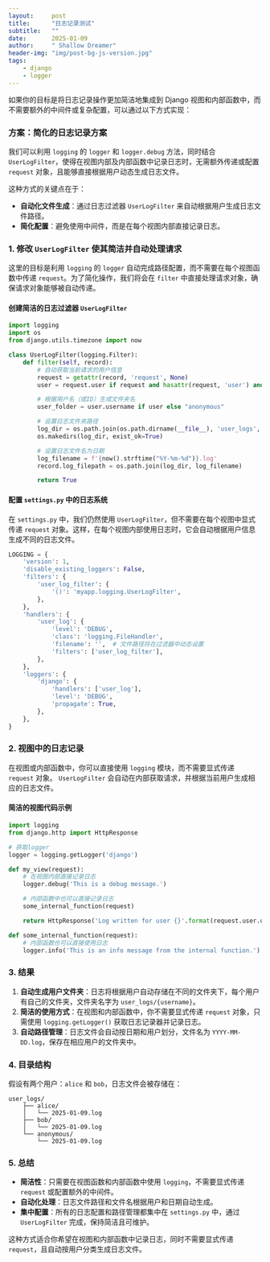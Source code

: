 ```yaml
---
layout:     post
title:      "日志记录测试"
subtitle:   ""
date:       2025-01-09
author:     " Shallow Dreamer"
header-img: "img/post-bg-js-version.jpg"
tags:
    - django
    - logger
---
```


如果你的目标是将日志记录操作更加简洁地集成到 Django 视图和内部函数中，而不需要额外的中间件或复杂配置，可以通过以下方式实现：

### 方案：简化的日志记录方案

我们可以利用 `logging` 的 `logger` 和 `logger.debug` 方法，同时结合 `UserLogFilter`，使得在视图内部及内部函数中记录日志时，无需额外传递或配置 `request` 对象，且能够直接根据用户动态生成日志文件。

这种方式的关键点在于：

- **自动化文件生成**：通过日志过滤器 `UserLogFilter` 来自动根据用户生成日志文件路径。
- **简化配置**：避免使用中间件，而是在每个视图内部直接记录日志。

### 1. 修改 `UserLogFilter` 使其简洁并自动处理请求

这里的目标是利用 `logging` 的 `logger` 自动完成路径配置，而不需要在每个视图函数中传递 `request`。为了简化操作，我们将会在 `filter` 中直接处理请求对象，确保请求对象能够被自动传递。

#### 创建简洁的日志过滤器 `UserLogFilter`

```python
import logging
import os
from django.utils.timezone import now

class UserLogFilter(logging.Filter):
    def filter(self, record):
        # 自动获取当前请求的用户信息
        request = getattr(record, 'request', None)
        user = request.user if request and hasattr(request, 'user') and request.user.is_authenticated else None

        # 根据用户名（或ID）生成文件夹名
        user_folder = user.username if user else "anonymous"

        # 设置日志文件夹路径
        log_dir = os.path.join(os.path.dirname(__file__), 'user_logs', user_folder)
        os.makedirs(log_dir, exist_ok=True)

        # 设置日志文件名为日期
        log_filename = f'{now().strftime("%Y-%m-%d")}.log'
        record.log_filepath = os.path.join(log_dir, log_filename)

        return True
```

#### 配置 `settings.py` 中的日志系统

在 `settings.py` 中，我们仍然使用 `UserLogFilter`，但不需要在每个视图中显式传递 `request` 对象。这样，在每个视图内部使用日志时，它会自动根据用户信息生成不同的日志文件。

```python
LOGGING = {
    'version': 1,
    'disable_existing_loggers': False,
    'filters': {
        'user_log_filter': {
            '()': 'myapp.logging.UserLogFilter',
        },
    },
    'handlers': {
        'user_log': {
            'level': 'DEBUG',
            'class': 'logging.FileHandler',
            'filename': '',  # 文件路径将在过滤器中动态设置
            'filters': ['user_log_filter'],
        },
    },
    'loggers': {
        'django': {
            'handlers': ['user_log'],
            'level': 'DEBUG',
            'propagate': True,
        },
    },
}
```

### 2. 视图中的日志记录

在视图或内部函数中，你可以直接使用 `logging` 模块，而不需要显式传递 `request` 对象。 `UserLogFilter` 会自动在内部获取请求，并根据当前用户生成相应的日志文件。

#### 简洁的视图代码示例

```python
import logging
from django.http import HttpResponse

# 获取logger
logger = logging.getLogger('django')

def my_view(request):
    # 在视图内部直接记录日志
    logger.debug('This is a debug message.')

    # 内部函数中也可以直接记录日志
    some_internal_function(request)

    return HttpResponse('Log written for user {}'.format(request.user.username if request.user.is_authenticated else 'anonymous'))

def some_internal_function(request):
    # 内部函数也可以直接使用日志
    logger.info('This is an info message from the internal function.')
```

### 3. 结果

1. **自动生成用户文件夹**：日志将根据用户自动存储在不同的文件夹下，每个用户有自己的文件夹，文件夹名字为 `user_logs/{username}`。
2. **简洁的使用方式**：在视图和内部函数中，你不需要显式传递 `request` 对象，只需使用 `logging.getLogger()` 获取日志记录器并记录日志。
3. **自动路径管理**：日志文件会自动按日期和用户划分，文件名为 `YYYY-MM-DD.log`，保存在相应用户的文件夹中。

### 4. 目录结构

假设有两个用户：`alice` 和 `bob`，日志文件会被存储在：

```
user_logs/
    ├── alice/
    │   └── 2025-01-09.log
    ├── bob/
    │   └── 2025-01-09.log
    └── anonymous/
        └── 2025-01-09.log
```

### 5. 总结

- **简洁性**：只需要在视图函数和内部函数中使用 `logging`，不需要显式传递 `request` 或配置额外的中间件。
- **自动化处理**：日志文件路径和文件名根据用户和日期自动生成。
- **集中配置**：所有的日志配置和路径管理都集中在 `settings.py` 中，通过 `UserLogFilter` 完成，保持简洁且可维护。

这种方式适合你希望在视图和内部函数中记录日志，同时不需要显式传递 `request`，且自动按用户分类生成日志文件。
